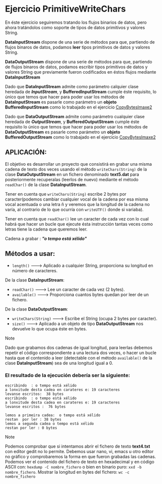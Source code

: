 # Ejercicio PrimitiveWriteChars

En éste ejercicio seguiremos tratando los flujos binarios de datos, pero ahora tratándolos como soporte de tipos de datos primitivos y valores String.

**DataInputStream** dispone de una serie de  métodos para que, partiendo  de flujos binaros de datos, podamos **leer** tipos primitivos de datos y valores String. 

**DataOutputStream** dispone de una serie de métodos para que, partiendo  de flujos binaros de datos, podamos escribir tipos primitivos de datos y valores String que previamente fueron codificados en éstos flujos mediante **DataInputStream**

Dado que **DataInputStream** admite como parámetro calquier clase heredada de ***InputStream***, y **BufferedInputStream** cumple éste requisito, lo único que temos que hacer para poder usar los métodos de **DataInputStream** es pasarle como parámetro un **objeto BufferedInputStream** como lo trabajado en el ejercicio [CopyBytesImaxe2](../CopyBytesImaxe2/)

Dado que **DataOutputStream** admite como parámetro cualquier clase heredada de ***OutputStream***, y **BufferedOutputStream** cumple éste requisito lo único que temos que hacer para poder usar los métodos de **DataOutputStream** es pasarle como parámetro un **objeto BufferedOutputStream** como lo trabajado en el ejercicio [CopyBytesImaxe2](../CopyBytesImaxe2/)

## APLICACIÓN:

El objetivo es desarrollar un proyecto que consistirá en grabar una misma cadena de texto dos veces usando el método `writeChars(String)` de la clase **DataOutputStream** en un fichero denominado **text5.dat** para posteriormente recuperalas (leerlos de nuevo) mediante el método `readChar()` de la clase **DataInputStream**.

Tener en cuenta que `writeChars(String)` escribe 2 bytes por caracter(podemos cambiar cualquier vocal de la cadena por esa misma vocal acentuada o una letra ñ y veremos que la longitud de la cadena no varía, al contrario de lo que ocurría con `writeUTF()` donde si variaba).

Tener en cuenta que `readChar()` lee un caracter de cada vez con lo cual habrá que hacer un bucle que ejecute ésta instrucción tantas veces como letras tiene la cadena que queremos leer.  

Cadena a grabar : ***"o tempo está xélido"***

## Métodos a usar:

* `length()` ---> Aplicado a cualquier String, proporciona su longitud en número de caracteres.

De la clase **DataInputStream**:
* `readChar()` ---> Lee un caracter de cada vez (2 bytes).
* `available()` ---> Proporciona cuantos bytes quedan por leer de un fichero.

De la clase **DataOutputStream**:
* `writeChars(String)` ---> Escribe el String (ocupa 2 bytes por caracter).
* `size()` ---> Aplicado a un objeto de tipo **DataOutputStream** nos devuelve lo que ocupa éste en bytes.

> [!NOTE]
> Dado que grabamos dos cadenas de igual longitud, para leerlas debemos repetir el código correspondiente a una lectura dos veces, o hacer un bucle hasta que el contenido a leer (detectable con el método `available()` de la clase **DataInputStream**) sea de una longitud igual a 0.

### El resultado de la ejecución debería ser la siguiente:
```
escribindo  : o tempo está xélido
a lonxitude desta cadea en carateres e: 19 caracteres
levanse escritos:  38 bytes
escribindo  : o tempo está xélido
a lonxitude desta cadea en carateres e: 19 caracteres
levanse escritos :  76 bytes

lemos a primeira cadea:  o tempo está xélido
restan  por ler : 38 bytes 
lemos a segunda cadea o tempo está xélido
restan por ler : 0 bytes
```

> [!NOTE]
> Podemos comprobar que si intentamos abrir el fichero de texto **text4.txt** con editor gedit no lo permite. Debemos usar nano, vi, emacs u otro editor no gráfico y comprobaremos la forma en que fueron grabadas las  cadenas.<br>
Podemos ver el contenido del fichero de texto en hexadecimal y en código ASCII con: `hexdump -C nombre_fichero` o bien en binario puro: `xxd -b nombre_fichero`. Mostrar la longitud en bytes del fichero: `wc -c nombre_fichero`